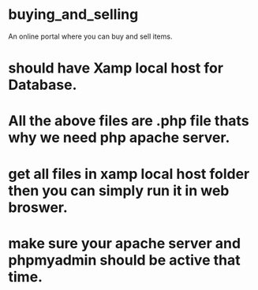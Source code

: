 # buying_and_selling
An online portal where you can buy and sell items. 

# should have Xamp local host for Database.
# All the above files are .php file thats why we need php apache server.

# get all files in xamp local host folder then you can simply run it in web broswer.
# make sure your apache server and phpmyadmin should be active that time.
